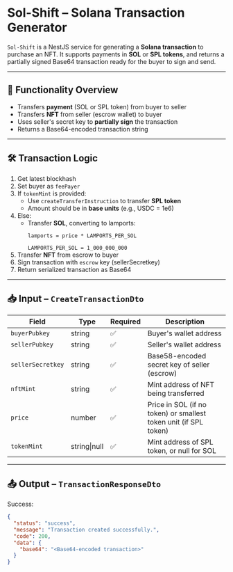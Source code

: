# Sol-Shift – Solana Transaction Generator

`Sol-Shift` is a NestJS service for generating a **Solana transaction** to purchase an NFT. It supports payments in **SOL** or **SPL tokens**, and returns a partially signed Base64 transaction ready for the buyer to sign and send.

---

## 🧩 Functionality Overview

- Transfers **payment** (SOL or SPL token) from buyer to seller
- Transfers **NFT** from seller (escrow wallet) to buyer
- Uses seller's secret key to **partially sign** the transaction
- Returns a Base64-encoded transaction string

---

## 🛠 Transaction Logic

1. Get latest blockhash
2. Set buyer as `feePayer`
3. If `tokenMint` is provided:
   - Use `createTransferInstruction` to transfer **SPL token**
   - Amount should be in **base units** (e.g., USDC = 1e6)
4. Else:
   - Transfer **SOL**, converting to lamports:
     ```
     lamports = price * LAMPORTS_PER_SOL
     ```
     `LAMPORTS_PER_SOL = 1_000_000_000`
5. Transfer **NFT** from escrow to buyer
6. Sign transaction with `escrow` key (sellerSecretkey)
7. Return serialized transaction as Base64

---

## 📥 Input – `CreateTransactionDto`

| Field            | Type     | Required | Description |
|------------------|----------|----------|-------------|
| `buyerPubkey`     | string   | ✅        | Buyer's wallet address |
| `sellerPubkey`    | string   | ✅        | Seller's wallet address |
| `sellerSecretkey` | string   | ✅        | Base58-encoded secret key of seller (escrow) |
| `nftMint`         | string   | ✅        | Mint address of NFT being transferred |
| `price`           | number   | ✅        | Price in SOL (if no token) or smallest token unit (if SPL token) |
| `tokenMint`       | string\|null | ✅   | Mint address of SPL token, or null for SOL |

---

## 📤 Output – `TransactionResponseDto`

Success:
```json
{
  "status": "success",
  "message": "Transaction created successfully.",
  "code": 200,
  "data": {
    "base64": "<Base64-encoded transaction>"
  }
}
